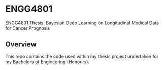 # ENGG4801
ENGG4801 Thesis: Bayesian Deep Learning on Longitudinal Medical Data for Cancer Prognosis

## Overview
This repo contains the code used within my thesis project undertaken for my Bachelors of Engineering (Honours).

